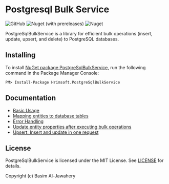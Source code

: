 # Postgresql Bulk Service #
![GitHub](https://img.shields.io/github/license/basim108/sql-bulk-service-postgresql)
![Nuget (with prereleases)](https://img.shields.io/nuget/vpre/Hrimsoft.PostgreSqlBulkService)
![Nuget](https://img.shields.io/nuget/dt/Hrimsoft.PostgreSqlBulkService)

PostgreSqlBulkService is a library for efficient bulk operations (insert, update, upsert, and delete) to PostgreSQL databases.

## Installing ##

To install [NuGet package PostgreSqlBulkService](https://www.nuget.org/packages/Hrimsoft.PostgreSqlBulkService), run the following command in the Package Manager Console:

```
PM> Install-Package Hrimsoft.PostgreSqlBulkService
```
## Documentation ##
- [Basic Usage](docs/basic-usage.md)
- [Mapping entities to database tables](docs/mapping.md)
- [Error Handling](docs/error-handling.md)
- [Update entity properties after executing bulk operations](docs/returning-clause.md)
- [Upsert: Insert and update in one request](docs/upsert-usage.md)

## License ##

PostgreSqlBulkService is licensed under the MIT License. See [LICENSE](LICENSE) for details.

Copyright (c) Basim Al-Jawahery
